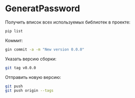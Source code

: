 # GeneratPassword
Получить вписок всех используемых библиотек в проекте:
```bash
pip list
```

Коммит:
```bash
gin commit -a -m "New version 0.0.0"
```

Указать версию сборки:
```bash
git tag v0.0.0
```

Отправить новую версию:
```bash
git push
git push origin --tags
```